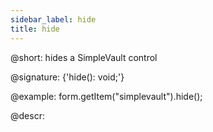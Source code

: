 ```yaml
---
sidebar_label: hide
title: hide
---          
```


@short: hides a SimpleVault control

@signature: {'hide(): void;'}

@example:
form.getItem("simplevault").hide(); 



@descr:


